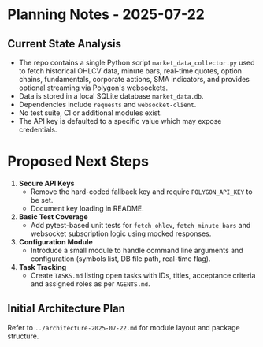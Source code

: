 # Planning Notes - 2025-07-22

## Current State Analysis
- The repo contains a single Python script `market_data_collector.py` used to fetch historical OHLCV data, minute bars, real-time quotes, option chains, fundamentals, corporate actions, SMA indicators, and provides optional streaming via Polygon's websockets.
- Data is stored in a local SQLite database `market_data.db`.
- Dependencies include `requests` and `websocket-client`.
- No test suite, CI or additional modules exist.
- The API key is defaulted to a specific value which may expose credentials.

# Proposed Next Steps
1. **Secure API Keys**
   - Remove the hard-coded fallback key and require `POLYGON_API_KEY` to be set.
   - Document key loading in README.
2. **Basic Test Coverage**
   - Add pytest-based unit tests for `fetch_ohlcv`, `fetch_minute_bars` and websocket subscription logic using mocked responses.
3. **Configuration Module**
   - Introduce a small module to handle command line arguments and configuration (symbols list, DB file path, real-time flag).
4. **Task Tracking**
   - Create `TASKS.md` listing open tasks with IDs, titles, acceptance criteria and assigned roles as per `AGENTS.md`.

## Initial Architecture Plan
Refer to `../architecture-2025-07-22.md` for module layout and package structure.
